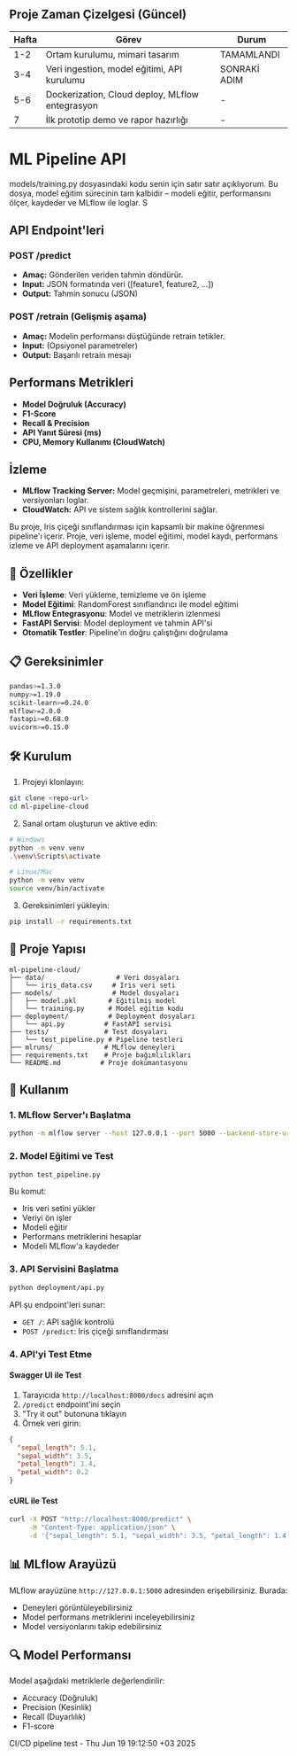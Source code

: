 ## Proje Zaman Çizelgesi (Güncel)

| Hafta   | Görev                                    | Durum      |
|---------|-------------------------------------------|------------|
| 1-2     | Ortam kurulumu, mimari tasarım            | TAMAMLANDI |
| 3-4     | Veri ingestion, model eğitimi, API kurulumu | SONRAKİ ADIM |
| 5-6     | Dockerization, Cloud deploy, MLflow entegrasyon | - |
| 7       | İlk prototip demo ve rapor hazırlığı      | - |

# ML Pipeline API
models/training.py dosyasındaki kodu senin için satır satır açıklıyorum. Bu dosya, model eğitim sürecinin tam kalbidir – modeli eğitir, performansını ölçer, kaydeder ve MLflow ile loglar. 
S
## API Endpoint'leri

### POST /predict
- **Amaç:** Gönderilen veriden tahmin döndürür.
- **Input:** JSON formatında veri ([feature1, feature2, ...])
- **Output:** Tahmin sonucu (JSON)

### POST /retrain (Gelişmiş aşama)
- **Amaç:** Modelin performansı düştüğünde retrain tetikler.
- **Input:** (Opsiyonel parametreler)
- **Output:** Başarılı retrain mesajı

## Performans Metrikleri

- **Model Doğruluk (Accuracy)**
- **F1-Score**
- **Recall & Precision**
- **API Yanıt Süresi (ms)**
- **CPU, Memory Kullanımı (CloudWatch)**

## İzleme

- **MLflow Tracking Server:** Model geçmişini, parametreleri, metrikleri ve versiyonları loglar.
- **CloudWatch:** API ve sistem sağlık kontrollerini sağlar.

Bu proje, Iris çiçeği sınıflandırması için kapsamlı bir makine öğrenmesi pipeline'ı içerir. Proje, veri işleme, model eğitimi, model kaydı, performans izleme ve API deployment aşamalarını içerir.

## 🚀 Özellikler

- **Veri İşleme**: Veri yükleme, temizleme ve ön işleme
- **Model Eğitimi**: RandomForest sınıflandırıcı ile model eğitimi
- **MLflow Entegrasyonu**: Model ve metriklerin izlenmesi
- **FastAPI Servisi**: Model deployment ve tahmin API'si
- **Otomatik Testler**: Pipeline'ın doğru çalıştığını doğrulama

## 📋 Gereksinimler

```bash
pandas>=1.3.0
numpy>=1.19.0
scikit-learn>=0.24.0
mlflow>=2.0.0
fastapi>=0.68.0
uvicorn>=0.15.0
```

## 🛠️ Kurulum

1. Projeyi klonlayın:
```bash
git clone <repo-url>
cd ml-pipeline-cloud
```

2. Sanal ortam oluşturun ve aktive edin:
```bash
# Windows
python -m venv venv
.\venv\Scripts\activate

# Linux/Mac
python -m venv venv
source venv/bin/activate
```

3. Gereksinimleri yükleyin:
```bash
pip install -r requirements.txt
```

## 📁 Proje Yapısı

```
ml-pipeline-cloud/
├── data/                  # Veri dosyaları
│   └── iris_data.csv     # Iris veri seti
├── models/               # Model dosyaları
│   ├── model.pkl        # Eğitilmiş model
│   └── training.py      # Model eğitim kodu
├── deployment/          # Deployment dosyaları
│   └── api.py          # FastAPI servisi
├── tests/              # Test dosyaları
│   └── test_pipeline.py # Pipeline testleri
├── mlruns/             # MLflow deneyleri
├── requirements.txt    # Proje bağımlılıkları
└── README.md          # Proje dokümantasyonu
```

## 🚀 Kullanım

### 1. MLflow Server'ı Başlatma

```bash
python -m mlflow server --host 127.0.0.1 --port 5000 --backend-store-uri file:./mlruns
```

### 2. Model Eğitimi ve Test

```bash
python test_pipeline.py
```

Bu komut:
- Iris veri setini yükler
- Veriyi ön işler
- Modeli eğitir
- Performans metriklerini hesaplar
- Modeli MLflow'a kaydeder

### 3. API Servisini Başlatma

```bash
python deployment/api.py
```

API şu endpoint'leri sunar:
- `GET /`: API sağlık kontrolü
- `POST /predict`: Iris çiçeği sınıflandırması

### 4. API'yi Test Etme

#### Swagger UI ile Test
1. Tarayıcıda `http://localhost:8000/docs` adresini açın
2. `/predict` endpoint'ini seçin
3. "Try it out" butonuna tıklayın
4. Örnek veri girin:
```json
{
  "sepal_length": 5.1,
  "sepal_width": 3.5,
  "petal_length": 1.4,
  "petal_width": 0.2
}
```

#### cURL ile Test
```bash
curl -X POST "http://localhost:8000/predict" \
     -H "Content-Type: application/json" \
     -d '{"sepal_length": 5.1, "sepal_width": 3.5, "petal_length": 1.4, "petal_width": 0.2}'
```

## 📊 MLflow Arayüzü

MLflow arayüzüne `http://127.0.0.1:5000` adresinden erişebilirsiniz. Burada:
- Deneyleri görüntüleyebilirsiniz
- Model performans metriklerini inceleyebilirsiniz
- Model versiyonlarını takip edebilirsiniz

## 🔍 Model Performansı
Model aşağıdaki metriklerle değerlendirilir:
- Accuracy (Doğruluk)
- Precision (Kesinlik)
- Recall (Duyarlılık)
- F1-score

CI/CD pipeline test - Thu Jun 19 19:12:50 +03 2025
